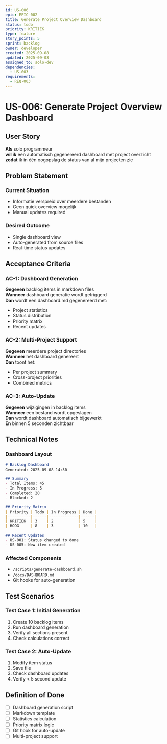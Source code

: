 ```yaml
---
id: US-006
epic: EPIC-002
title: Generate Project Overview Dashboard
status: todo
priority: KRITIEK
type: feature
story_points: 5
sprint: backlog
owner: developer
created: 2025-09-08
updated: 2025-09-08
assigned_to: solo-dev
dependencies:
  - US-003
requirements:
  - REQ-003
---
```


# US-006: Generate Project Overview Dashboard

## User Story
**Als** solo programmeur  
**wil ik** een automatisch gegenereerd dashboard met project overzicht  
**zodat** ik in één oogopslag de status van al mijn projecten zie

## Problem Statement
### Current Situation
- Informatie verspreid over meerdere bestanden
- Geen quick overview mogelijk
- Manual updates required

### Desired Outcome
- Single dashboard view
- Auto-generated from source files
- Real-time status updates

## Acceptance Criteria

### AC-1: Dashboard Generation
**Gegeven** backlog items in markdown files  
**Wanneer** dashboard generatie wordt getriggerd  
**Dan** wordt een dashboard.md gegenereerd met:
- Project statistics
- Status distribution
- Priority matrix
- Recent updates

### AC-2: Multi-Project Support
**Gegeven** meerdere project directories  
**Wanneer** het dashboard genereert  
**Dan** toont het:
- Per project summary
- Cross-project priorities
- Combined metrics

### AC-3: Auto-Update
**Gegeven** wijzigingen in backlog items  
**Wanneer** een bestand wordt opgeslagen  
**Dan** wordt dashboard automatisch bijgewerkt  
**En** binnen 5 seconden zichtbaar

## Technical Notes

### Dashboard Layout
```markdown
# Backlog Dashboard
Generated: 2025-09-08 14:30

## Summary
- Total Items: 45
- In Progress: 5
- Completed: 20
- Blocked: 2

## Priority Matrix
| Priority | Todo | In Progress | Done |
|----------|------|-------------|------|
| KRITIEK  | 3    | 2           | 5    |
| HOOG     | 8    | 3           | 10   |

## Recent Updates
- US-001: Status changed to done
- US-005: New item created
```

### Affected Components
- `/scripts/generate-dashboard.sh`
- `/docs/DASHBOARD.md`
- Git hooks for auto-generation

## Test Scenarios

### Test Case 1: Initial Generation
1. Create 10 backlog items
2. Run dashboard generation
3. Verify all sections present
4. Check calculations correct

### Test Case 2: Auto-Update
1. Modify item status
2. Save file
3. Check dashboard updates
4. Verify < 5 second update

## Definition of Done
- [ ] Dashboard generation script
- [ ] Markdown template
- [ ] Statistics calculation
- [ ] Priority matrix logic
- [ ] Git hook for auto-update
- [ ] Multi-project support